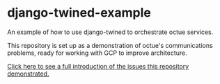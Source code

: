 # django-twined-example

An example of how to use django-twined to orchestrate octue services.

This repository is set up as a demonstration of octue's communications problems, ready for working with GCP to improve architecture.

[Click here to see a full introduction of the issues this repository demonstrated.](https://docs.google.com/presentation/d/1o_4xok7SwdPyxxnAS_XFUNNSaRWcgaAxj5aO0sSu5mE/edit?usp=sharing)
